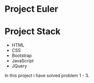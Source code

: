 # Project Euler
# Project Stack
* HTML
* CSS
* Bootstrap
* JavaScript
* JQuery

In this project i have solved problem 1 - 3.

